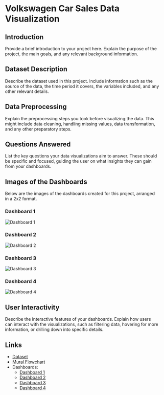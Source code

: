 # Volkswagen Car Sales Data Visualization

## Introduction
Provide a brief introduction to your project here. Explain the purpose of the project, the main goals, and any relevant background information.

## Dataset Description
Describe the dataset used in this project. Include information such as the source of the data, the time period it covers, the variables included, and any other relevant details.

## Data Preprocessing
Explain the preprocessing steps you took before visualizing the data. This might include data cleaning, handling missing values, data transformation, and any other preparatory steps.

## Questions Answered
List the key questions your data visualizations aim to answer. These should be specific and focused, guiding the user on what insights they can gain from your dashboards.

## Images of the Dashboards
Below are the images of the dashboards created for this project, arranged in a 2x2 format.

### Dashboard 1
![Dashboard 1](path/to/dashboard1.png)

### Dashboard 2
![Dashboard 2](path/to/dashboard2.png)

### Dashboard 3
![Dashboard 3](path/to/dashboard3.png)

### Dashboard 4
![Dashboard 4](path/to/dashboard4.png)

## User Interactivity
Describe the interactive features of your dashboards. Explain how users can interact with the visualizations, such as filtering data, hovering for more information, or drilling down into specific details.

## Links
- [Dataset](URL-to-dataset)
- [Mural Flowchart](URL-to-Mural-flowchart)
- Dashboards:
  - [Dashboard 1](URL-to-dashboard1)
  - [Dashboard 2](URL-to-dashboard2)
  - [Dashboard 3](URL-to-dashboard3)
  - [Dashboard 4](URL-to-dashboard4)
